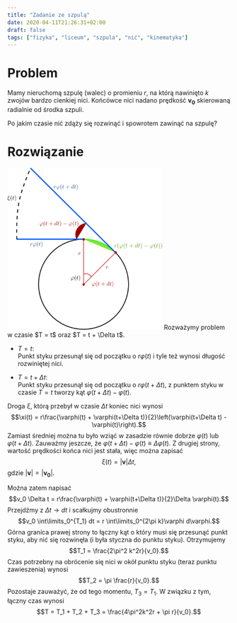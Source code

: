 ```yaml
---
title: "Zadanie ze szpulą"
date: 2020-04-11T21:26:31+02:00
draft: false
tags: ["fizyka", "liceum", "szpula", "nić", "kinematyka"]
---
```


# Problem
Mamy nieruchomą szpulę (walec) o promieniu $r$, na którą nawinięto $k$ zwojów bardzo cienkiej nici. Końcówce nici nadano prędkość $\mathbf{v_0}$ skierowaną radialnie od środka szpuli.

Po jakim czasie nić zdąży się rozwinąć i spowrotem zawinąć na szpulę?

# Rozwiązanie
<img src="/szpula.png" width="350vw">
Rozważymy problem w czasie $T = t$ oraz $T = t + \Delta t$.

- $T = t:$\
Punkt styku przesunął się od początku o $r \varphi(t)$ i tyle też wynosi długość rozwiniętej nici.

- $T = t + \Delta t$:\
Punkt styku przesunął się od początku o $r \varphi(t+\Delta t)$, z punktem styku w czasie $T = t$ tworzy kąt $\varphi(t+\Delta t) - \varphi(t)$.

Droga $\xi$, którą przebył w czasie $\Delta t$ koniec nici wynosi
$$\xi(t) = r\frac{\varphi(t) + \varphi(t+\Delta t)}{2}\left(\varphi(t+\Delta t) - \varphi(t)\right).$$
Zamiast średniej można tu było wziąć w zasadzie równie dobrze $\varphi(t)$ lub $\varphi(t+\Delta t)$. Zauważmy jeszcze, że $\varphi(t+\Delta t) - \varphi(t) \equiv \Delta \varphi(t)$. Z drugiej strony, wartość prędkości końca nici jest stała, więc można zapisać
$$\xi(t) = |\mathbf{v}| \Delta t,$$ gdzie $|\mathbf{v}| = |\mathbf{v_0}|$.

Można zatem napisać
$$v_0 \Delta t = r\frac{\varphi(t) + \varphi(t+\Delta t)}{2}\Delta \varphi(t).$$
Przejdźmy z $\Delta t \to dt$ i scałkujmy obustronnie
$$v_0 \int\limits_0^{T_1} dt = r \int\limits_0^{2\pi k}\varphi d\varphi.$$
Górna granica prawej strony to łączny kąt o który musi się przesunąć punkt styku, aby nić się rozwinęła (i była styczna do punktu styku). Otrzymujemy
$$T_1 = \frac{2\pi^2 k^2r}{v_0}.$$
Czas potrzebny na obrócenie się nici w okół punktu styku (teraz punktu zawieszenia) wynosi
$$T_2 = \pi \frac{r}{v_0}.$$
Pozostaje zauważyć, że od tego momentu, $T_3 = T_1$. W związku z tym, łączny czas wynosi
$$T = T_1 + T_2 + T_3 = \frac{4\pi^2k^2r + \pi r}{v_0}.$$
